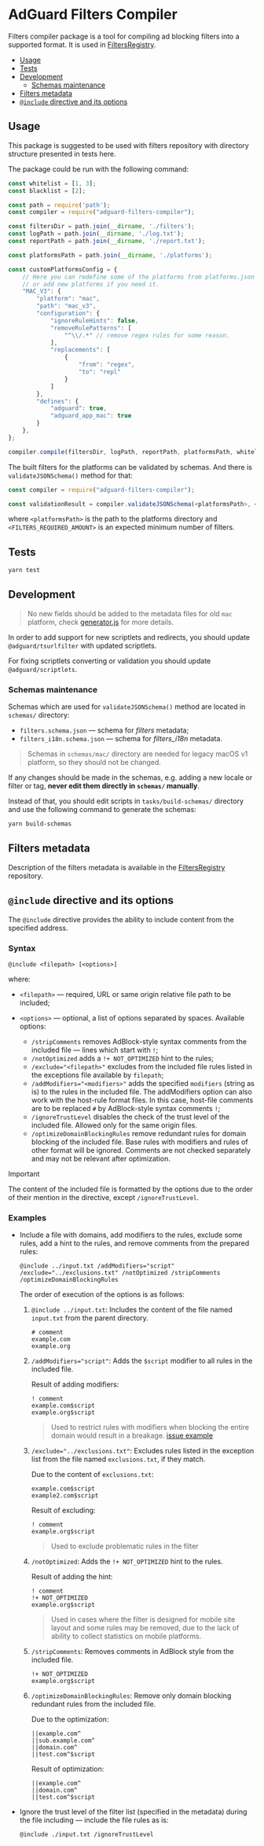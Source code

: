 # AdGuard Filters Compiler

Filters compiler package is a tool for compiling ad blocking filters into a supported format.
It is used in [FiltersRegistry].

- [Usage](#usage)
- [Tests](#tests)
- [Development](#development)
    - [Schemas maintenance](#schemas-maintenance)
- [Filters metadata](#filters-metadata)
- [`@include` directive and its options](#include-directive)

## Usage

This package is suggested to be used with filters repository with directory structure presented in tests here.

The package could be run with the following command:

```javascript
const whitelist = [1, 3];
const blacklist = [2];

const path = require('path');
const compiler = require("adguard-filters-compiler");

const filtersDir = path.join(__dirname, './filters');
const logPath = path.join(__dirname, './log.txt');
const reportPath = path.join(__dirname, './report.txt');

const platformsPath = path.join(__dirname, './platforms');

const customPlatformsConfig = {
    // Here you can redefine some of the platforms from platforms.json
    // or add new platforms if you need it.
    "MAC_V3": {
        "platform": "mac",
        "path": "mac_v3",
        "configuration": {
            "ignoreRuleHints": false,
            "removeRulePatterns": [
                "^\\/.*" // remove regex rules for some reason.
            ],
            "replacements": [
                {
                    "from": "regex",
                    "to": "repl"
                }
            ]
        },
        "defines": {
            "adguard": true,
            "adguard_app_mac": true
        }
    },
};

compiler.compile(filtersDir, logPath, reportPath, platformsPath, whitelist, blacklist, customPlatformsConfig);
```

The built filters for the platforms can be validated by schemas.
And there is `validateJSONSchema()` method for that:

```javascript
const compiler = require("adguard-filters-compiler");

const validationResult = compiler.validateJSONSchema(<platformsPath>, <FILTERS_REQUIRED_AMOUNT>);
```

where `<platformsPath>` is the path to the platforms directory
and `<FILTERS_REQUIRED_AMOUNT>` is an expected minimum number of filters.

## Tests

```bash
yarn test
```

## Development

> No new fields should be added to the metadata files for old `mac` platform,
> check [generator.js](./src/main/platforms/generator.js) for more details.

In order to add support for new scriptlets and redirects,
you should update `@adguard/tsurlfilter` with updated scriptlets.

For fixing scriptlets converting or validation you should update `@adguard/scriptlets`.

### Schemas maintenance

Schemas which are used for `validateJSONSchema()` method are located in `schemas/` directory:

- `filters.schema.json` — schema for *filters* metadata;
- `filters_i18n.schema.json` — schema for *filters_i18n* metadata.

> Schemas in `schemas/mac/` directory are needed for legacy macOS v1 platform, so they should not be changed.

If any changes should be made in the schemas, e.g. adding a new locale or filter or tag,
**never edit them directly in `schemas/` manually**.

Instead of that, you should edit scripts in `tasks/build-schemas/` directory
and use the following command to generate the schemas:

```bash
yarn build-schemas
```

## Filters metadata

Description of the filters metadata is available in the [FiltersRegistry][filters-metadata] repository.

## <a name="include-directive"></a> `@include` directive and its options

The `@include` directive provides the ability to include content from the specified address.

### Syntax

```text
@include <filepath> [<options>]
```

where:

- `<filepath>` — required, URL or same origin relative file path to be included;
- `<options>` — optional, a list of options separated by spaces.
  Available options:

    - `/stripComments` removes AdBlock-style syntax comments from the included file — lines which start with `!`;
    - `/notOptimized` adds a `!+ NOT_OPTIMIZED` hint to the rules;
    - `/exclude="<filepath>"` excludes from the included file rules
      listed in the exceptions file available by `filepath`;
    - `/addModifiers="<modifiers>"` adds the specified `modifiers` (string as is) to the rules in the included file.
      The addModifiers option can also work with the host-rule format files.
      In this case, host-file comments are to be replaced `#` by AdBlock-style syntax comments `!`;
    - `/ignoreTrustLevel` disables the check of the trust level of the included file.
      Allowed only for the same origin files.
    - `/optimizeDomainBlockingRules` remove redundant rules for domain blocking of the included file.
      Base rules with modifiers and rules of other format will be ignored.
      Comments are not checked separately and may not be relevant after optimization.

> [!IMPORTANT]
> The content of the included file is formatted by the options due to the order of their mention in the directive,
> except `/ignoreTrustLevel`.

### Examples

- Include a file with domains, add modifiers to the rules, exclude some rules,
   add a hint to the rules, and remove comments from the prepared rules:

    ```adblock
    @include ../input.txt /addModifiers="script" /exclude="../exclusions.txt" /notOptimized /stripComments /optimizeDomainBlockingRules
    ```

    The order of execution of the options is as follows:

    1. `@include ../input.txt`: Includes the content of the file named `input.txt` from the parent directory.

        ``` adblock
        # comment
        example.com
        example.org
        ```

    1. `/addModifiers="script"`: Adds the `$script` modifier to all rules in the included file.

        Result of adding modifiers:

        ``` adblock
        ! comment
        example.com$script
        example.org$script
        ```

        > Used to restrict rules with modifiers when blocking the entire domain would result in a breakage.
        > [issue example](https://github.com/AdguardTeam/FiltersCompiler/issues/190)

    1. `/exclude="../exclusions.txt"`: Excludes rules listed in the exception list from the file named `exclusions.txt`, if they match.

        Due to the content of `exclusions.txt`:

        ``` adblock
        example.com$script
        example2.com$script
        ```

        Result of excluding:

        ``` adblock
        ! comment
        example.org$script
        ```

        > Used to exclude problematic rules in the filter

    1. `/notOptimized`: Adds the `!+ NOT_OPTIMIZED` hint to the rules.

        Result of adding the hint:

        ``` adblock
        ! comment
        !+ NOT_OPTIMIZED
        example.org$script
        ```

        > Used in cases where the filter is designed for mobile site layout and some rules may be removed,
        > due to the lack of ability to collect statistics on mobile platforms.

    1. `/stripComments`: Removes comments in AdBlock style from the included file.

        ``` adblock
        !+ NOT_OPTIMIZED
        example.org$script
        ```

    1. `/optimizeDomainBlockingRules`: Remove only domain blocking redundant rules from the included file.

        Due to the optimization:

        ``` adblock
        ||example.com^
        ||sub.example.com^
        ||domain.com^
        ||test.com^$script
        ```

        Result of optimization:

         ``` adblock
        ||example.com^
        ||domain.com^
        ||test.com^$script
        ```

- Ignore the trust level of the filter list (specified in the metadata) during the file including —
  include the file rules as is:

    ```adblock
    @include ./input.txt /ignoreTrustLevel
    ```

[FiltersRegistry]: https://github.com/AdguardTeam/FiltersRegistry/
[filters-metadata]: https://github.com/AdguardTeam/FiltersRegistry/blob/master/README.md#filters-metadata

